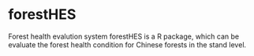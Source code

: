 # forestHES
Forest health evalution system
  forestHES is a R package, which can be evaluate the forest health condition for Chinese forests in the stand level.
